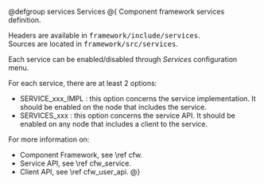 @defgroup services Services
@{
Component framework services definition.

Headers are available in <tt>framework/include/services</tt>.<br>
Sources are located in <tt>framework/src/services</tt>.

Each service can be enabled/disabled through _Services_ configuration menu.

For each service, there are at least 2 options:
- SERVICE_xxx_IMPL : this option concerns the service implementation.
  It should be enabled on the node that includes the service.
- SERVICES_xxx : this option concerns the service API.
  It should be enabled on any node that includes a client to the service.

For more information on:
- Component Framework, see \ref cfw.
- Service API, see \ref cfw_service.
- Client API, see \ref cfw_user_api.
@}
